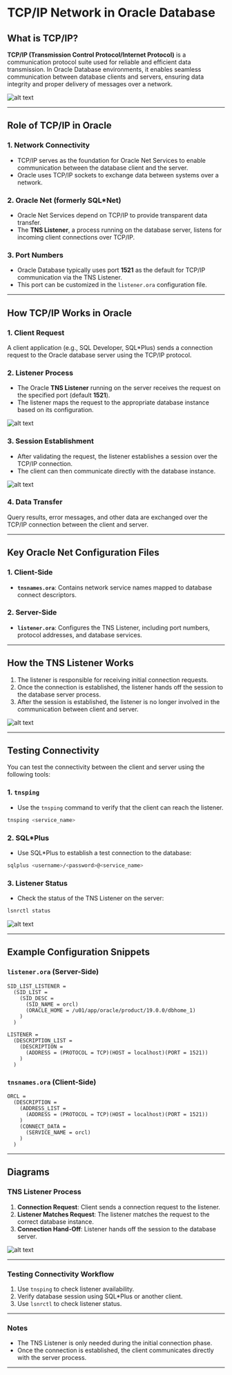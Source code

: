# TCP/IP Network in Oracle Database

## What is TCP/IP?
**TCP/IP (Transmission Control Protocol/Internet Protocol)** is a communication protocol suite used for reliable and efficient data transmission. In Oracle Database environments, it enables seamless communication between database clients and servers, ensuring data integrity and proper delivery of messages over a network.

![alt text](image.png)

---

## Role of TCP/IP in Oracle

### 1. Network Connectivity
- TCP/IP serves as the foundation for Oracle Net Services to enable communication between the database client and the server.
- Oracle uses TCP/IP sockets to exchange data between systems over a network.

### 2. Oracle Net (formerly SQL*Net)
- Oracle Net Services depend on TCP/IP to provide transparent data transfer.
- The **TNS Listener**, a process running on the database server, listens for incoming client connections over TCP/IP.

### 3. Port Numbers
- Oracle Database typically uses port **1521** as the default for TCP/IP communication via the TNS Listener.
- This port can be customized in the `listener.ora` configuration file.

---

## How TCP/IP Works in Oracle

### 1. Client Request
A client application (e.g., SQL Developer, SQL*Plus) sends a connection request to the Oracle database server using the TCP/IP protocol.

### 2. Listener Process
- The Oracle **TNS Listener** running on the server receives the request on the specified port (default **1521**).
- The listener maps the request to the appropriate database instance based on its configuration.

![alt text](image-1.png)

### 3. Session Establishment
- After validating the request, the listener establishes a session over the TCP/IP connection.
- The client can then communicate directly with the database instance.

![alt text](image-2.png)

### 4. Data Transfer
Query results, error messages, and other data are exchanged over the TCP/IP connection between the client and server.

---

## Key Oracle Net Configuration Files

### 1. Client-Side
- **`tnsnames.ora`**: Contains network service names mapped to database connect descriptors.

### 2. Server-Side
- **`listener.ora`**: Configures the TNS Listener, including port numbers, protocol addresses, and database services.

---

## How the TNS Listener Works
1. The listener is responsible for receiving initial connection requests.
2. Once the connection is established, the listener hands off the session to the database server process.
3. After the session is established, the listener is no longer involved in the communication between client and server.

![alt text](image-3.png)

---

## Testing Connectivity
You can test the connectivity between the client and server using the following tools:

### 1. `tnsping`
- Use the `tnsping` command to verify that the client can reach the listener.

```bash
tnsping <service_name>
```

### 2. SQL*Plus
- Use SQL*Plus to establish a test connection to the database:

```bash
sqlplus <username>/<password>@<service_name>
```

### 3. Listener Status
- Check the status of the TNS Listener on the server:

```bash
lsnrctl status
```

![alt text](image-4.png)

---

## Example Configuration Snippets

### `listener.ora` (Server-Side)
```plaintext
SID_LIST_LISTENER =
  (SID_LIST =
    (SID_DESC =
      (SID_NAME = orcl)
      (ORACLE_HOME = /u01/app/oracle/product/19.0.0/dbhome_1)
    )
  )

LISTENER =
  (DESCRIPTION_LIST =
    (DESCRIPTION =
      (ADDRESS = (PROTOCOL = TCP)(HOST = localhost)(PORT = 1521))
    )
  )
```

### `tnsnames.ora` (Client-Side)
```plaintext
ORCL =
  (DESCRIPTION =
    (ADDRESS_LIST =
      (ADDRESS = (PROTOCOL = TCP)(HOST = localhost)(PORT = 1521))
    )
    (CONNECT_DATA =
      (SERVICE_NAME = orcl)
    )
  )
```

---

## Diagrams

### TNS Listener Process

1. **Connection Request**: Client sends a connection request to the listener.
2. **Listener Matches Request**: The listener matches the request to the correct database instance.
3. **Connection Hand-Off**: Listener hands off the session to the database server.

![alt text](image-5.png)

---

### Testing Connectivity Workflow
1. Use `tnsping` to check listener availability.
2. Verify database session using SQL*Plus or another client.
3. Use `lsnrctl` to check listener status.

---

### Notes
- The TNS Listener is only needed during the initial connection phase.
- Once the connection is established, the client communicates directly with the server process.

---

